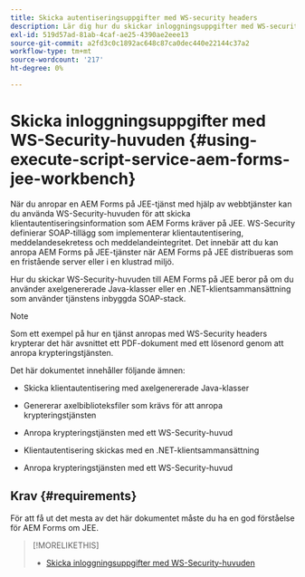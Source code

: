 ```yaml
---
title: Skicka autentiseringsuppgifter med WS-security headers
description: Lär dig hur du skickar inloggningsuppgifter med WS-security headers
exl-id: 519d57ad-81ab-4caf-ae25-4390ae2eee13
source-git-commit: a2fd3c0c1892ac648c87ca0dec440e22144c37a2
workflow-type: tm+mt
source-wordcount: '217'
ht-degree: 0%

---
```


# Skicka inloggningsuppgifter med WS-Security-huvuden {#using-execute-script-service-aem-forms-jee-workbench}

När du anropar en AEM Forms på JEE-tjänst med hjälp av webbtjänster kan du använda WS-Security-huvuden för att skicka klientautentiseringsinformation som AEM Forms kräver på JEE. WS-Security definierar SOAP-tillägg som implementerar klientautentisering, meddelandesekretess och meddelandeintegritet. Det innebär att du kan anropa AEM Forms på JEE-tjänster när AEM Forms på JEE distribueras som en fristående server eller i en klustrad miljö.

Hur du skickar WS-Security-huvuden till AEM Forms på JEE beror på om du använder axelgenererade Java-klasser eller en .NET-klientsammansättning som använder tjänstens inbyggda SOAP-stack.

>[!NOTE]
>
>Som ett exempel på hur en tjänst anropas med WS-Security headers krypterar det här avsnittet ett PDF-dokument med ett lösenord genom att anropa krypteringstjänsten.

Det här dokumentet innehåller följande ämnen:

* Skicka klientautentisering med axelgenererade Java-klasser

* Genererar axelbiblioteksfiler som krävs för att anropa krypteringstjänsten

* Anropa krypteringstjänsten med ett WS-Security-huvud

* Klientautentisering skickas med en .NET-klientsammansättning

* Anropa krypteringstjänsten med ett WS-Security-huvud


## Krav {#requirements}

För att få ut det mesta av det här dokumentet måste du ha en god förståelse för AEM Forms om JEE.

>[!MORELIKETHIS]
>
>* [Skicka inloggningsuppgifter med WS-Security-huvuden](assets/passing-credentials-using-ws-security-headers.pdf)

